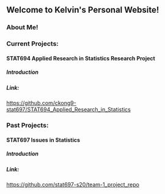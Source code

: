 ## Welcome to Kelvin's Personal Website!

### About Me!


### Current Projects:

#### STAT694 Applied Research in Statistics Research Project
##### Introduction

##### Link:
https://github.com/ckong9-stat697/STAT694_Applied_Research_in_Statistics


### Past Projects:
#### STAT697 Issues in Statistics
##### Introduction

##### Link:
https://github.com/stat697-s20/team-1_project_repo
